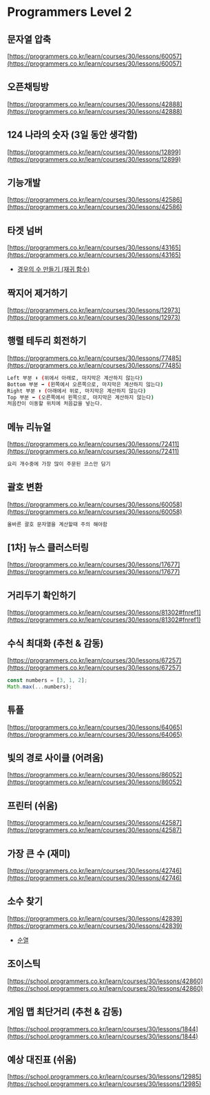 # Programmers Level 2

## 문자열 압축
[https://programmers.co.kr/learn/courses/30/lessons/60057](https://programmers.co.kr/learn/courses/30/lessons/60057)

## 오픈채팅방
[https://programmers.co.kr/learn/courses/30/lessons/42888](https://programmers.co.kr/learn/courses/30/lessons/42888)

## 124 나라의 숫자 (3일 동안 생각함)
[https://programmers.co.kr/learn/courses/30/lessons/12899](https://programmers.co.kr/learn/courses/30/lessons/12899)
<!--
```js
function solution(s) {
    let i = 1;
    let powLasts = 0;
    const pows = [];
    while (true) {
        powLasts += pows[pows.length - 1] || 0;
        pows.push(Math.pow(3, i++));
        if (s <= powLasts + pows[pows.length - 1]) {
            i--;
            break;
        }
    }
    let ternary = s - powLasts;
    let ternaryString = '';
    while (i > 1) {
        const beforePow = pows[i - 2];
        const calc = Math.ceil(ternary / beforePow);
        ternaryString += calc;
        ternary -= (beforePow * (calc - 1));
        i--;
    }
    ternaryString += (s % 3 || 3);
    return ternaryString.replace(/3/g, '4');
}
```
-->

## 기능개발
[https://programmers.co.kr/learn/courses/30/lessons/42586](https://programmers.co.kr/learn/courses/30/lessons/42586)

## 타겟 넘버
[https://programmers.co.kr/learn/courses/30/lessons/43165](https://programmers.co.kr/learn/courses/30/lessons/43165)
* [경우의 수 만들기 (재귀 함수)](https://github.com/ovdncids/javascript-curriculum/blob/master/homework/8week.md#8%EB%B9%84%ED%8A%B8-%EA%B2%BD%EC%9A%B0%EC%9D%98-%EC%88%98)
<!--
```js
function solution(numbers) {
    let answer = 0;
    const getAnswer = function (x, array) {
        // console.log(x, array);
        if (x < numbers.length) {
            getAnswer(x + 1, ((array[x] = true) || true) && array);
            getAnswer(x + 1, ((array[x] = false) || true) && array);
        } else {
            console.log(array);
        }
    }
    getAnswer(0, []);
    return answer;
}
solution([1, 1, 1, 1, 1]);
```
-->

## 짝지어 제거하기
[https://programmers.co.kr/learn/courses/30/lessons/12973](https://programmers.co.kr/learn/courses/30/lessons/12973)

## 행렬 테두리 회전하기
[https://programmers.co.kr/learn/courses/30/lessons/77485](https://programmers.co.kr/learn/courses/30/lessons/77485)
```sh
Left 부분 ⬇ (위에서 아래로, 마지막은 계산하지 않는다)
Bottom 부분 ➡ (왼쪽에서 오른쪽으로, 마지막은 계산하지 않는다)
Right 부분 ⬆ (아래에서 위로, 마지막은 계산하지 않는다)
Top 부분 ⬅ (오른쪽에서 왼쪽으로, 마지막은 계산하지 않는다)
처음칸이 이동할 위치에 처음값을 넣는다.
```
<!--
```js
function solution(rows, columns, queries) {
    const answer = [], result = [];
    let num = 1;
    for (let y = 0; y < rows; y++) {
        answer.push([]);
        for (let x = 0; x < columns; x++) {
            answer[y].push(num++);
        }
    }
    for (let index = 0; index < queries.length; index++) {
        const query = queries[index];
        const offset = {
            top: [],
            right: [],
            bottom: [],
            left: []
        };
        for (let y = query[0] - 1; y < query[2]; y++) {
            for (let x = query[1] - 1; x < query[3]; x++) {
                if (y === query[0] - 1) {
                    // 첫줄인 경우
                    offset.top.push({
                        x: x,
                        y: y,
                        value: answer[y][x]
                    });
                } else if (y === query[2] - 1) {
                    // 마지막 줄인 경우
                    offset.bottom.unshift({
                        x: x,
                        y: y,
                        value: answer[y][x]
                    });
                } else {
                    if (x === query[1] - 1) {
                        // 왼쪽인 경우
                        offset.left.unshift({
                            x: x,
                            y: y,
                            value: answer[y][x]
                        });
                    } else if (x === query[3] - 1) {
                        // 오른쪽인 경우
                        offset.right.push({
                            x: x,
                            y: y,
                            value: answer[y][x]
                        });
                    }
                }
            }
        }
        const offsets = [].concat(offset.top, offset.right, offset.bottom, offset.left);
        let min = offsets[0].value;
        // 회전 시키기
        for (let i = 0; i < offsets.length; i++) {
            const from = offsets[i];
            const to = offsets[(i + 1) % (offsets.length)];
            answer[to.y][to.x] = from.value;
            if (from.value < min) min = from.value;
        }
        result.push(min);
    }
    return result;
}
```
-->

## 메뉴 리뉴얼
[https://programmers.co.kr/learn/courses/30/lessons/72411](https://programmers.co.kr/learn/courses/30/lessons/72411)
```sh
요리 개수중에 가장 많이 주문된 코스만 담기
```

## 괄호 변환
[https://programmers.co.kr/learn/courses/30/lessons/60058](https://programmers.co.kr/learn/courses/30/lessons/60058)
```sh
올바른 괄호 문자열을 계산할때 주의 해야함
```

## [1차] 뉴스 클러스터링
[https://programmers.co.kr/learn/courses/30/lessons/17677](https://programmers.co.kr/learn/courses/30/lessons/17677)

## 거리두기 확인하기
[https://programmers.co.kr/learn/courses/30/lessons/81302#fnref1](https://programmers.co.kr/learn/courses/30/lessons/81302#fnref1)

## 수식 최대화 (추천 & 감동)
[https://programmers.co.kr/learn/courses/30/lessons/67257](https://programmers.co.kr/learn/courses/30/lessons/67257)
```js
const numbers = [3, 1, 2];
Math.max(...numbers);
```
<!--
```js
function calc(numbers, signs, signsOrder) {
    for (let i = 0; i < signsOrder.length; i++) {
        const sign = signsOrder[i];
        for (let j = 0; j < signs.length; j++) {
            if (signs[j] === sign) {
                if (sign === '+') {
                    numbers[j] += numbers[j + 1];
                } else if (sign === '-') {
                    numbers[j] -= numbers[j + 1];
                } else {
                    numbers[j] *= numbers[j + 1];
                }
                numbers.splice(j + 1, 1);
                signs.splice(j--, 1);
            }
        }
    }
    return Math.abs(numbers[0]);
}

function solution(expression) {
    // 숫자와 기호 분리
    const numbers = [];
    const signs = [];
    for (let i = 1; i < expression.length; i++) {
        const str = expression[i];
        if (str === '+' || str === '-' || str === '*') {
            numbers.push(Number(expression.substring(0, i)));
            expression = expression.substring(i + 1);
            i = 0;
            signs.push(str);
        }
    }
    numbers.push(Number(expression));

    // 기호 개수 확인
    const signsCount = [...(new Set(signs))].sort();
    const sums = [];
    if (signsCount.length === 1) {
        sums.push(calc([...numbers], [...signs], [signsCount[0]]));
    } else if (signsCount.length === 2) {
        sums.push(calc([...numbers], [...signs], [signsCount[0], signsCount[1]]));
        sums.push(calc([...numbers], [...signs], [signsCount[1], signsCount[0]]));
    } else {
        sums.push(calc([...numbers], [...signs], [signsCount[0], signsCount[1], signsCount[2]]));
        sums.push(calc([...numbers], [...signs], [signsCount[0], signsCount[2], signsCount[1]]));
        sums.push(calc([...numbers], [...signs], [signsCount[1], signsCount[0], signsCount[2]]));
        sums.push(calc([...numbers], [...signs], [signsCount[1], signsCount[2], signsCount[0]]));
        sums.push(calc([...numbers], [...signs], [signsCount[2], signsCount[0], signsCount[1]]));
        sums.push(calc([...numbers], [...signs], [signsCount[2], signsCount[1], signsCount[0]]));
    }

    // 결과
    // console.log(numbers, signs, signsCount, sums);
    return Math.max(...sums);
}
```
-->
<!--
```js
function solution(expression) {
    const splitted = expression.split(/([\*\+-])/g);

    const solve = (precedence, left = 0, right = splitted.length) => {
        if (left + 1 === right) {
            return eval(splitted[left]);
        }
        for (const operator of precedence) {
            for (let i = right - 2; i > left; i -= 2) {
                if (splitted[i] === operator) {
                    return eval(`${solve(precedence, left, i)}${operator}${solve(precedence, i + 1, right)}`);
                }
            }
        }
        return Number.POSITIVE_INIFINITY;
    };

    return Math.max(
        ...[
            ['*', '+', '-'],
            ['*', '-', '+'],
            ['+', '*', '-'],
            ['+', '-', '*'],
            ['-', '*', '+'],
            ['-', '+', '*']
        ]
        .map((precedence) => solve(precedence))
        .map(Math.abs)
    );
}
```
-->

## 튜플
[https://programmers.co.kr/learn/courses/30/lessons/64065](https://programmers.co.kr/learn/courses/30/lessons/64065)

## 빛의 경로 사이클 (어려움)
[https://programmers.co.kr/learn/courses/30/lessons/86052](https://programmers.co.kr/learn/courses/30/lessons/86052)

## 프린터 (쉬움)
[https://programmers.co.kr/learn/courses/30/lessons/42587](https://programmers.co.kr/learn/courses/30/lessons/42587)

## 가장 큰 수 (재미)
[https://programmers.co.kr/learn/courses/30/lessons/42746](https://programmers.co.kr/learn/courses/30/lessons/42746)

## 소수 찾기
[https://programmers.co.kr/learn/courses/30/lessons/42839](https://programmers.co.kr/learn/courses/30/lessons/42839)
* [순열](https://github.com/ovdncids/javascript-curriculum/blob/master/homework/8week.md#%EC%88%9C%EC%97%B4)

## 조이스틱
[https://school.programmers.co.kr/learn/courses/30/lessons/42860](https://school.programmers.co.kr/learn/courses/30/lessons/42860)

## 게임 맵 최단거리 (추천 & 감동)
[https://school.programmers.co.kr/learn/courses/30/lessons/1844](https://school.programmers.co.kr/learn/courses/30/lessons/1844)

## 예상 대진표 (쉬움)
[https://school.programmers.co.kr/learn/courses/30/lessons/12985](https://school.programmers.co.kr/learn/courses/30/lessons/12985)
